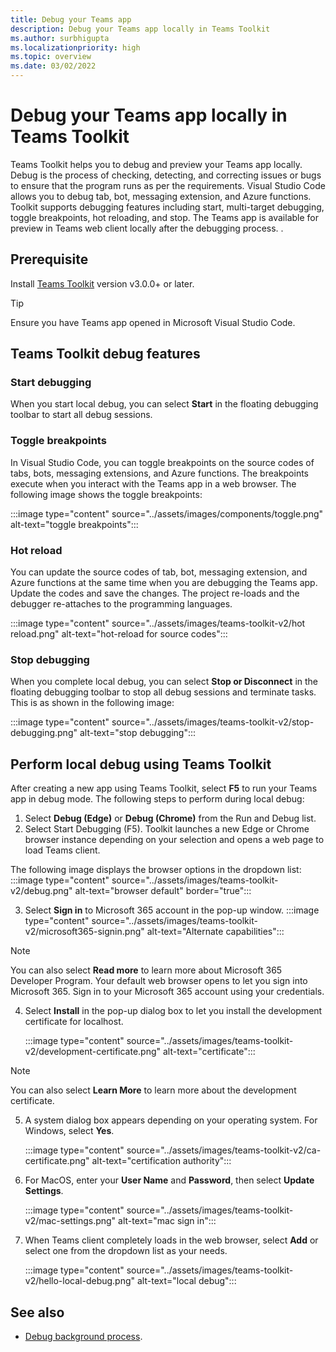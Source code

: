 ```yaml
---
title: Debug your Teams app 
description: Debug your Teams app locally in Teams Toolkit
ms.author: surbhigupta
ms.localizationpriority: high
ms.topic: overview
ms.date: 03/02/2022
---
```


# Debug your Teams app locally in Teams Toolkit

Teams Toolkit helps you to debug and preview your Teams app locally. Debug is the process of checking, detecting, and correcting issues or bugs to ensure that the program runs as per the requirements. Visual Studio Code allows you to debug tab, bot, messaging extension, and Azure functions. Toolkit supports debugging features including start, multi-target debugging, toggle breakpoints, hot reloading, and stop. The Teams app is available for preview in Teams web client locally after the debugging process. .

## Prerequisite

Install [Teams Toolkit](https://marketplace.visualstudio.com/items?itemName=TeamsDevApp.ms-teams-vscode-extension) version v3.0.0+ or later.

> [!Tip]
> Ensure you have Teams app opened in Microsoft Visual Studio Code.


## Teams Toolkit debug features

### Start debugging

When you start local debug, you can select **Start** in the floating debugging toolbar to start all debug sessions.

### Toggle breakpoints

In Visual Studio Code, you can toggle breakpoints on the source codes of tabs, bots, messaging extensions, and Azure functions. The breakpoints execute when you interact with the Teams app in a web browser. The following image shows the toggle breakpoints:

   :::image type="content" source="../assets/images/components/toggle.png" alt-text="toggle breakpoints":::

### Hot reload

You can update the source codes of tab, bot, messaging extension, and Azure functions at the same time when you are debugging the Teams app. Update the codes and save the changes. The project re-loads and the debugger re-attaches to the programming languages.

   :::image type="content" source="../assets/images/teams-toolkit-v2/hot reload.png" alt-text="hot-reload for source codes":::

### Stop debugging

When you complete local debug, you can select **Stop or Disconnect** in the floating debugging toolbar to stop all debug sessions and terminate tasks. This is as shown in the following image:

   :::image type="content" source="../assets/images/teams-toolkit-v2/stop-debugging.png" alt-text="stop debugging":::


## Perform local debug using Teams Toolkit

After creating a new app using Teams Toolkit, select **F5** to run your Teams app in debug mode. The following steps to perform during local debug:

1. Select **Debug (Edge)** or **Debug (Chrome)** from the Run and Debug list. 
1. Select Start Debugging (F5). Toolkit launches a new Edge or Chrome browser instance depending on your selection and opens a web page to load Teams client.

The following image displays the browser options in the dropdown list:
    :::image type="content" source="../assets/images/teams-toolkit-v2/debug.png" alt-text="browser default" border="true"::: 

3. Select **Sign in** to Microsoft 365 account in the pop-up window.
    :::image type="content" source="../assets/images/teams-toolkit-v2/microsoft365-signin.png" alt-text="Alternate capabilities":::

> [!NOTE]
> You can also select **Read more** to learn more about Microsoft 365 Developer Program. Your default web browser opens to let you sign into Microsoft 365. Sign in to your Microsoft 365 account using your credentials.

4. Select **Install** in the pop-up dialog box to let you install the development certificate for localhost.

    :::image type="content" source="../assets/images/teams-toolkit-v2/development-certificate.png" alt-text="certificate":::

> [!Note]
> You can also select **Learn More** to learn more about the development certificate.

5. A system dialog box appears depending on your operating system. For Windows, select **Yes**.

    :::image type="content" source="../assets/images/teams-toolkit-v2/ca-certificate.png" alt-text="certification authority":::

6. For MacOS, enter your **User Name** and **Password**, then select **Update Settings**.

    :::image type="content" source="../assets/images/teams-toolkit-v2/mac-settings.png" alt-text="mac sign in":::

7. When Teams client completely loads in the  web browser, select **Add** or select one from the dropdown list as your needs.

    :::image type="content" source="../assets/images/teams-toolkit-v2/hello-local-debug.png" alt-text="local debug":::


## See also

* [Debug background process](debug%20background%20processes.md).